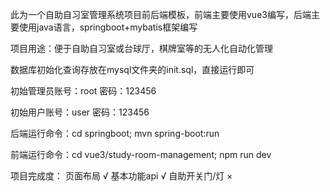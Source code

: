 此为一个自助自习室管理系统项目前后端模板，前端主要使用vue3编写，后端主要使用java语言，springboot+mybatis框架编写

项目用途：便于自助自习室或台球厅，棋牌室等的无人化自动化管理

数据库初始化查询存放在mysql文件夹的init.sql，直接运行即可

初始管理员账号：root 密码：123456

初始用户账号：user 密码：123456

后端运行命令：cd springboot; mvn spring-boot:run

前端运行命令：cd vue3/study-room-management; npm run dev

项目完成度：
页面布局 √ 
基本功能api √
自助开关门/灯 × 
